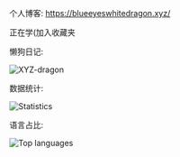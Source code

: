 个人博客: https://blueeyeswhitedragon.xyz/

正在学(加入收藏夹

懒狗日记:

![XYZ-dragon](https://ghchart.rshah.org/XYZ-dragon)



数据统计:

![Statistics](https://github-readme-stats.vercel.app/api?username=XYZ-dragon)



语言占比:

![Top languages](https://github-readme-stats.vercel.app/api/top-langs/?username=XYZ-dragon)

